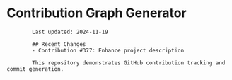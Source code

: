 # Contribution Graph Generator
            
            Last updated: 2024-11-19
            
            ## Recent Changes
            - Contribution #377: Enhance project description
            
            This repository demonstrates GitHub contribution tracking and commit generation.
        